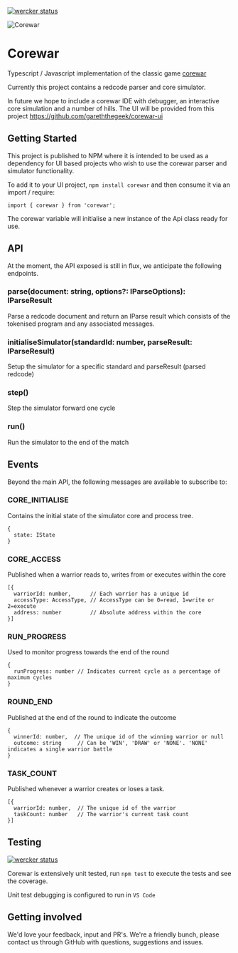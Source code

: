 [![wercker status](https://app.wercker.com/status/d6b4d4035c2ccc4e92f9ed40ae3f727d/s/master "wercker status")](https://app.wercker.com/project/byKey/d6b4d4035c2ccc4e92f9ed40ae3f727d)

![Corewar](https://github.com/gareththegeek/corewar/blob/master/corewarg.png)

# Corewar

Typescript / Javascript implementation of the classic game [corewar](https://en.wikipedia.org/wiki/Core_War)

Currently this project contains a redcode parser and core simulator.

In future we hope to include a corewar IDE with debugger, an interactive core simulation and a number of hills. The UI will be provided from this project https://github.com/gareththegeek/corewar-ui

## Getting Started

This project is published to NPM where it is intended to be used as a dependency for UI based projects who wish to use the corewar parser and simulator functionality.

To add it to your UI project, `npm install corewar` and then consume it via an import / require:

`import { corewar } from 'corewar';`

The corewar variable will initialise a new instance of the Api class ready for use.

## API

At the moment, the API exposed is still in flux, we anticipate the following endpoints.

### parse(document: string, options?: IParseOptions): IParseResult

Parse a redcode document and return an IParse result which consists of the tokenised program and any associated messages.

### initialiseSimulator(standardId: number, parseResult: IParseResult)

Setup the simulator for a specific standard and parseResult (parsed redcode)

### step()

Step the simulator forward one cycle

### run()

Run the simulator to the end of the match

## Events

Beyond the main API, the following messages are available to subscribe to:

### CORE_INITIALISE

Contains the initial state of the simulator core and process tree.

```
{
  state: IState
}
```

### CORE_ACCESS

Published when a warrior reads to, writes from or executes within the core

```
[{
  warriorId: number,      // Each warrior has a unique id
  accessType: AccessType, // AccessType can be 0=read, 1=write or 2=execute
  address: number         // Absolute address within the core
}]
```

### RUN_PROGRESS

Used to monitor progress towards the end of the round

```
{ 
  runProgress: number // Indicates current cycle as a percentage of maximum cycles
}
```

### ROUND_END

Published at the end of the round to indicate the outcome

```
{
  winnerId: number,  // The unique id of the winning warrior or null
  outcome: string     // Can be 'WIN', 'DRAW' or 'NONE'. 'NONE' indicates a single warrior battle
}
```

### TASK_COUNT

Published whenever a warrior creates or loses a task.

```
[{
  warriorId: number,  // The unique id of the warrior
  taskCount: number   // The warrior's current task count
}]
```

## Testing

[![wercker status](https://app.wercker.com/status/d6b4d4035c2ccc4e92f9ed40ae3f727d/m/master "wercker status")](https://app.wercker.com/project/byKey/d6b4d4035c2ccc4e92f9ed40ae3f727d)

Corewar is extensively unit tested, run `npm test` to execute the tests and see the coverage.

Unit test debugging is configured to run in `VS Code`

## Getting involved

We'd love your feedback, input and PR's. We're a friendly bunch, please contact us through GitHub with questions, suggestions and issues.


